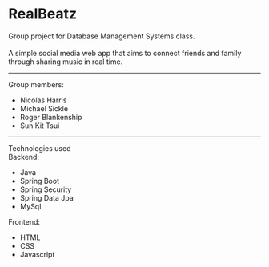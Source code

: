 # RealBeatz

Group project for Database Management Systems class. 
<br>
<br>
A simple social media web app that aims to connect friends and family<br>
through sharing music in real time.
_____________________________________________

Group members:
- Nicolas Harris
- Michael Sickle
- Roger Blankenship
- Sun Kit Tsui
_____________________________________________

Technologies used
<br>
Backend:
- Java
- Spring Boot
- Spring Security
- Spring Data Jpa
- MySql

Frontend:
- HTML
- CSS
- Javascript
